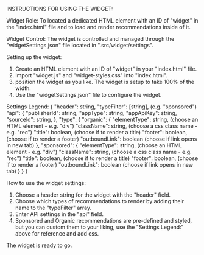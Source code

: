 INSTRUCTIONS FOR USING THE WIDGET:

Widget Role:
To located a dedicated HTML element with an ID of "widget" in the "index.html" file and to load and render recommendations inside of it.

Widget Control:
The widget is controlled and managed through the "widgetSettings.json" file located in ".src/widget/settings". 

Setting up the widget:
1. Create an HTML element with an ID of "widget" in your "index.html" file.
2. Import "widget.js" and "widget-styles.css" into "index.html".
3. position the widget as you like. The widget is setup to take 100% of the width.
4. Use the "widgetSettings.json" file to configure the widget.


Settings Legend:
{
  "header": string,
"typeFilter": [string], (e.g. "sponsored")
  "api": {
    "publisherId": string,
    "appType": string,
    "appApiKey": string,
    "sourceId": string,
  },
  "type": {
    "organic": {
     "elementType": string, (choose an HTML element - e.g. "div")
      "className": string, (choose a css class name - e.g. "rec")
      "title": boolean, (choose if to render a title)
      "footer": boolean, (choose if to render a footer)
      "outboundLink": boolean (choose if link opens in new tab)
    },
    "sponsored": {
      "elementType": string, (choose an HTML element - e.g. "div")
      "className": string, (choose a css class name - e.g. "rec")
      "title": boolean, (choose if to render a title)
      "footer": boolean, (choose if to render a footer)
      "outboundLink": boolean (choose if link opens in new tab)
    }
  }
}

How to use the widget settings:
1. Choose a header string for the widget with the "header" field.
2. Choose which types of recommendations to render by adding their name to the "typeFilter" array.
3. Enter API settings in the "api" field.
4. Sponsored and Organic recommendations are pre-defined and styled, but you can custom them to your liking, use the "Settings Legend:" above for reference and add css.

The widget is ready to go.
